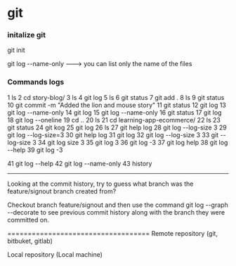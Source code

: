 # git

### initalize git

git init
  
git log --name-only ---> you can list only the name of the files 



### Commands logs

1  ls
    2  cd story-blog/
    3  ls
    4  git log
    5  ls
    6  git status
    7  git add .
    8  ls
    9  git status
   10  git commit -m "Added the lion and mouse story"
   11  git status
   12  git log
   13  git log --name-only
   14  git log
   15  git log --name-only
   16  git status
   17  git log
   18  git log --oneline
   19  cd ..
   20  ls
   21  cd learning-app-ecommerce/
   22  ls
   23  git status
   24  git kog
   25  git log
   26  ls
   27  git help log
   28  git log --log-size 3
   29  git log --log-size=3
   30  git help log
   31  git log
   32  git log --log-size 3
   33  git --log-size 3
   34  git log size 3
   35  git log 3
   36  git log -3
   37  git log help
   38  git log --help
   39  git log -3

   41  git log --help
   42  git log --name-only
   43  history
   
   ---------------------------------------------------
   
   Looking at the commit history, try to guess what branch was the feature/signout branch created from?


Checkout branch feature/signout and then use the command git log --graph --decorate to see previous commit history along with the branch they were committed on.



===================================
Remote repository (git, bitbuket, gitlab)

Local repository (Local machine)


